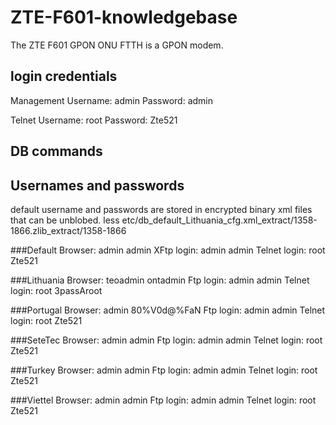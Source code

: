 # ZTE-F601-knowledgebase

The ZTE F601 GPON ONU FTTH is a GPON modem. 

## login credentials
Management
Username: admin
Password: admin

Telnet
Username: root
Password: Zte521

## DB commands

## Usernames and passwords

default username and passwords are stored in encrypted binary xml files that can be unblobed.
less etc/db_default_Lithuania_cfg.xml_extract/1358-1866.zlib_extract/1358-1866

###Default
Browser: admin admin
XFtp login: admin admin
Telnet login: root Zte521

###Lithuania
Browser: teoadmin ontadmin
Ftp login: admin admin
Telnet login: root 3passAroot

###Portugal
Browser: admin 80%V0d@%FaN
Ftp login: admin admin
Telnet login: root Zte521

###SeteTec
Browser: admin admin
Ftp login: admin admin
Telnet login: root Zte521

###Turkey
Browser: admin admin
Ftp login: admin admin
Telnet login: root Zte521

###Viettel
Browser: admin admin
Ftp login: admin admin
Telnet login: root Zte521




